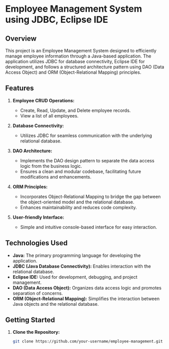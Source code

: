 # Employee Management System using JDBC, Eclipse IDE

## Overview

This project is an Employee Management System designed to efficiently manage employee information through a Java-based application. The application utilizes JDBC for database connectivity, Eclipse IDE for development, and follows a structured architecture pattern using DAO (Data Access Object) and ORM (Object-Relational Mapping) principles.

## Features

1. **Employee CRUD Operations:**
   - Create, Read, Update, and Delete employee records.
   - View a list of all employees.

2. **Database Connectivity:**
   - Utilizes JDBC for seamless communication with the underlying relational database.

3. **DAO Architecture:**
   - Implements the DAO design pattern to separate the data access logic from the business logic.
   - Ensures a clean and modular codebase, facilitating future modifications and enhancements.

4. **ORM Principles:**
   - Incorporates Object-Relational Mapping to bridge the gap between the object-oriented model and the relational database.
   - Enhances maintainability and reduces code complexity.

5. **User-friendly Interface:**
   - Simple and intuitive console-based interface for easy interaction.

## Technologies Used

- **Java:** The primary programming language for developing the application.
- **JDBC (Java Database Connectivity):** Enables interaction with the relational database.
- **Eclipse IDE:** Used for development, debugging, and project management.
- **DAO (Data Access Object):** Organizes data access logic and promotes separation of concerns.
- **ORM (Object-Relational Mapping):** Simplifies the interaction between Java objects and the relational database.

## Getting Started

1. **Clone the Repository:**
   ```bash
   git clone https://github.com/your-username/employee-management.git


   
